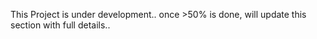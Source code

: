 This Project is under development.. once >50% is done, will update this section with full details..
